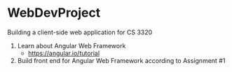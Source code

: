 # WebDevProject
Building a client-side web application for CS 3320

1. Learn about Angular Web Framework
   * https://angular.io/tutorial
2. Build front end for Angular Web Framework according to Assignment #1

